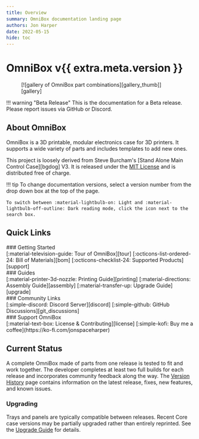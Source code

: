 ```yaml
---
title: Overview
summary: OmniBox documentation landing page
authors: Jon Harper
date: 2022-05-15
hide: toc
---
```

# OmniBox v{{ extra.meta.version }}

<figure markdown class="jh-cover-img">
  [![gallery of OmniBox part combinations][gallery_thumb]][gallery]
</figure>

!!! warning "Beta Release"
    This is the documentation for a Beta release. Please report issues via GitHub or Discord.

## About OmniBox

OmniBox is a 3D printable, modular electronics case for 3D printers. It supports a wide variety of parts and includes templates to add new ones. 

This project is loosely derived from Steve Burcham's [Stand Alone Main Control Case][bgdog] V3. It is released under the [MIT License][license] and is distributed free of charge.

!!! tip
    To change documentation versions, select a version number from the drop down box at the top of the page.

    To switch between :material-lightbulb-on: Light and :material-lightbulb-off-outline: Dark reading mode, click the icon next to the search box.

## Quick Links

<div markdown class="grid">
<div markdown class="card">
### Getting Started

<div markdown class="jh-grid-container jh-grid-1 jh-link-grid">
[:material-television-guide: Tour of OmniBox][tour]
[:octicons-list-ordered-24: Bill of Materials][bom]
[:octicons-checklist-24: Supported Products][support]
</div>
</div>
<div markdown class="card">
### Guides

<div markdown class="jh-grid-container jh-grid-1 jh-link-grid">
[:material-printer-3d-nozzle: Printing Guide][printing]
[:material-directions: Assembly Guide][assembly]
[:material-transfer-up: Upgrade Guide][upgrade]
</div>
</div>
<div markdown class="card">
### Community Links

<div markdown class="jh-grid-container jh-grid-1 jh-link-grid">
[:simple-discord: Discord Server][discord]
[:simple-github: GitHub Discussions][git_discussions]
</div>
</div>
<div markdown class="card">
### Support OmniBox

<div markdown class="jh-grid-container jh-grid-1 jh-link-grid">
[:material-text-box: License & Contributing][license]
[:simple-kofi: Buy me a coffee](https://ko-fi.com/jonspaceharper)
</div>
</div>
</div>

## Current Status

A complete OmniBox made of parts from one release is tested to fit and work together. The developer completes at least two full builds for each
release and incorporates community feedback along the way. The [Version History][current_release] page contains information on the latest release, fixes,
new features, and known issues.

### Upgrading

Trays and panels are typically compatible between releases. Recent Core case versions may be partially upgraded rather than entirely reprinted.
See the [Upgrade Guide][upgrade] for details.

[gallery_thumb]: img/examples/0.9.11/banner.webp
[gallery]: img/examples/0.9.11/render.png

[current_release]: history/index.md "Version History (Current Release)"
[tour]:     tour.md                 "Guided Tour"
[support]:  support/index.md        "Supported Parts List"
[bom]:      bom.md                  "Bill of Materials"
[printing]: printing.md             "Printing Guide"
[assembly]: assembly/index.md       "Assembly Guide"
[license]:  license.md              "Contributing and License"
[upgrade]:  upgrade/index.md        "Upgrading Overview"